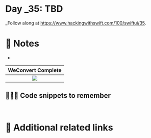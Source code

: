 # Day _35: TBD


_Follow along at https://www.hackingwithswift.com/100/swiftui/35.

# 📒 Notes
- 

WeConvert Complete            |
:-------------------------:|
![](..)  |


## 👨🏾‍💻 Code snippets to remember

```swift

```

```swift

```

# 🔗 Additional related links
